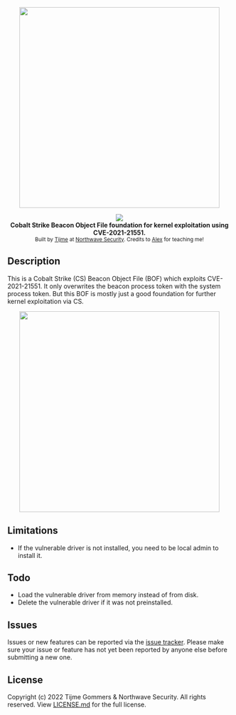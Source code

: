 <p align="center">
    <img src="https://raw.githubusercontent.com/tijme/kernel-mii/master/.github/logo.png" width="450"/>
</p>
<p align="center">
    <a href="https://github.com/tijme/kernel-mii/blob/master/LICENSE.md"><img src="https://raw.finnwea.com/shield/?firstText=Source&secondText=Licensed" /></a>
    <br/>
    <b>Cobalt Strike Beacon Object File foundation for kernel exploitation using CVE-2021-21551.</b>
    <br/>
    <sup>Built by <a href="https://www.linkedin.com/in/tijme/">Tijme</a> at <a href="https://github.com/NorthwaveSecurity">Northwave Security</a>. Credits to <a href="https://github.com/lldre">Alex</a> for teaching me!</sup>
    <br/>
</p>

## Description

This is a Cobalt Strike (CS) Beacon Object File (BOF) which exploits CVE-2021-21551. It only overwrites the beacon process token with the system process token. But this BOF is mostly just a good foundation for further kernel exploitation via CS.

<p align="center">
    <img src="https://raw.githubusercontent.com/tijme/kernel-mii/master/.github/output.png" width="450"/>
</p>

## Limitations

* If the vulnerable driver is not installed, you need to be local admin to install it.

## Todo

* Load the vulnerable driver from memory instead of from disk.
* Delete the vulnerable driver if it was not preinstalled.

## Issues

Issues or new features can be reported via the [issue tracker](https://github.com/tijme/kernel-mii/issues). Please make sure your issue or feature has not yet been reported by anyone else before submitting a new one.

## License

Copyright (c) 2022 Tijme Gommers & Northwave Security. All rights reserved. View [LICENSE.md](https://github.com/tijme/kernel-mii/blob/master/LICENSE.md) for the full license.